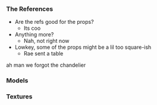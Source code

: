 ### The References

- Are the refs good for the props?
	- Its coo
- Anything more?
	- Nah, not right now
- Lowkey, some of the props might be a lil too square-ish
	- Rae sent a table

ah man we forgot the chandelier

### Models

### Textures
